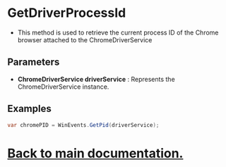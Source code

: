 # GetDriverProcessId

* This method is used to retrieve the current process ID of the <c>Chrome</c> browser attached to the ChromeDriverService

## Parameters

* **ChromeDriverService driverService** : Represents the ChromeDriverService instance.

## Examples

```csharp
var chromePID = WinEvents.GetPid(driverService);
```

# [Back to main documentation.](https://github.com/ALaurian/Flanium/blob/main/Documentation/LibraryDB.md)
